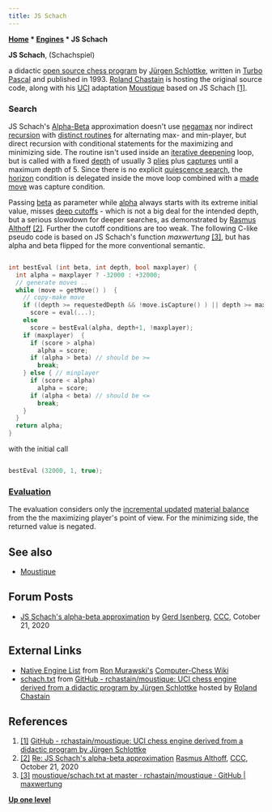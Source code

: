 ```yaml
---
title: JS Schach
---
```

**[Home](Home "Home") \* [Engines](Engines "Engines") \* JS Schach**


**JS Schach**, (Schachspiel)  

a didactic [open source chess program](Category:Open_Source "Category:Open Source") by [Jürgen Schlottke](index.php?title=J%C3%BCrgen_Schlottke&action=edit&redlink=1 "Jürgen Schlottke (page does not exist)"), written in [Turbo Pascal](Pascal#TurboPascal "Pascal") and published in 1993.
[Roland Chastain](Roland_Chastain "Roland Chastain") is hosting the original source code, along with his [UCI](UCI "UCI") adaptation [Moustique](index.php?title=Moustique&action=edit&redlink=1 "Moustique (page does not exist)") based on JS Schach 
<a id="cite-note-1" href="#cite-ref-1">[1]</a>.



### Search


JS Schach's [Alpha-Beta](Alpha-Beta "Alpha-Beta") approximation doesn't use [negamax](Negamax "Negamax") nor indirect [recursion](Recursion "Recursion") with [distinct routines](Alpha-Beta#MaxversusMin "Alpha-Beta") for alternating max- and min-player,
but direct recursion with conditional statements for the maximizing and minimizing side. The routine isn't used inside an [iterative deepening](Iterative_Deepening "Iterative Deepening") loop, 
but is called with a fixed [depth](Depth "Depth") of usually 3 [plies](Ply "Ply") plus [captures](Captures "Captures") until a maximum depth of 5. 
Since there is no explicit [quiescence search](Quiescence_Search "Quiescence Search"), the [horizon](Horizon_Node "Horizon Node") condition is delegated inside the move loop combined with a [made move](Make_Move "Make Move") was capture condition.


Passing [beta](Beta "Beta") as parameter while [alpha](Alpha "Alpha") always starts with its extreme initial value, misses [deep cutoffs](Beta-Cutoff#Shallow_or_Deep "Beta-Cutoff") - which is not a big deal for the intended depth, but a serious slowdown for deeper searches, as demonstrated by [Rasmus Althoff](Rasmus_Althoff "Rasmus Althoff") <a id="cite-note-2" href="#cite-ref-2">[2]</a>.
Further the cutoff conditions are too weak. The following C-like pseudo code is based on JS Schach's function *maxwertung* <a id="cite-note-3" href="#cite-ref-3">[3]</a>,
but has alpha and beta flipped for the more conventional semantic.




```C++

int bestEval (int beta, int depth, bool maxplayer) {
  int alpha = maxplayer ? -32000 : +32000;
  // generate moves ..
  while (move = getMove() )  {
    // copy-make move
    if ((depth >= requestedDepth && !move.isCapture() ) || depth >= maxDepth)
      score = eval(...);
    else
      score = bestEval(alpha, depth+1, !maxplayer);
    if (maxplayer)  {
      if (score > alpha) 
        alpha = score;
      if (alpha > beta) // should be >=
        break;
    } else { // minplayer
      if (score < alpha) 
        alpha = score;
      if (alpha < beta) // should be <=
        break;
    }
  }
  return alpha;
}

```

with the initial call




```C++

bestEval (32000, 1, true);

```

### [Evaluation](Evaluation "Evaluation")


The evaluation considers only the [incremental updated](Incremental_Updates "Incremental Updates") [material balance](Material#Balance "Material") from the the maximizing player's point of view.
For the minimizing side, the returned value is negated.



## See also


* [Moustique](index.php?title=Moustique&action=edit&redlink=1 "Moustique (page does not exist)")


## Forum Posts


* [JS Schach's alpha-beta approximation](http://www.talkchess.com/forum3/viewtopic.php?f=7&t=75478) by [Gerd Isenberg](Gerd_Isenberg "Gerd Isenberg"), [CCC](CCC "CCC"), Cotober 21, 2020


## External Links


* [Native Engine List](http://computer-chess.org/doku.php?id=computer_chess:wiki:lists:native_engine_list) from [Ron Murawski's](Ron_Murawski "Ron Murawski") [Computer-Chess Wiki](http://computer-chess.org/doku.php?id=home)
* [schach.txt](https://github.com/rchastain/moustique/blob/master/original/schach.txt) from [GitHub - rchastain/moustique: UCI chess engine derived from a didactic program by Jürgen Schlottke](https://github.com/rchastain/moustique) hosted by [Roland Chastain](Roland_Chastain "Roland Chastain")


## References


1. <a id="cite-ref-1" href="#cite-note-1">[1]</a> [GitHub - rchastain/moustique: UCI chess engine derived from a didactic program by Jürgen Schlottke](https://github.com/rchastain/moustique)
2. <a id="cite-ref-2" href="#cite-note-2">[2]</a> [Re: JS Schach's alpha-beta approximation](http://www.talkchess.com/forum3/viewtopic.php?f=7&t=75478&start=11) [Rasmus Althoff](Rasmus_Althoff "Rasmus Althoff"), [CCC](CCC "CCC"), October 21, 2020
3. <a id="cite-ref-3" href="#cite-note-3">[3]</a> [moustique/schach.txt at master · rchastain/moustique · GitHub | maxwertung](https://github.com/rchastain/moustique/blob/master/original/schach.txt#L551)

**[Up one level](Engines "Engines")**







 
